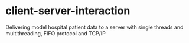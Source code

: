 # client-server-interaction
Delivering model hospital patient data to a server with single threads and multithreading, FIFO protocol and TCP/IP
